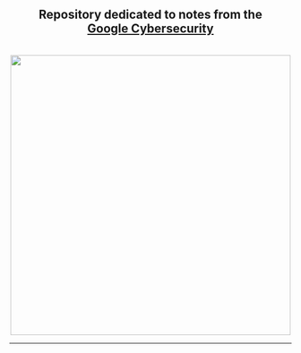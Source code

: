 <h2 align="center">Repository dedicated to notes from the<a href="https://www.coursera.org/ ="_blank" ><br> Google Cybersecurity </a><br>
</h2>
  <br>
<div align="center">
  <img src="https://identity.stanford.edu/wp-content/uploads/sites/3/2020/07/stanford-university-stacked.png" width="500">
</div>

----------------------------
